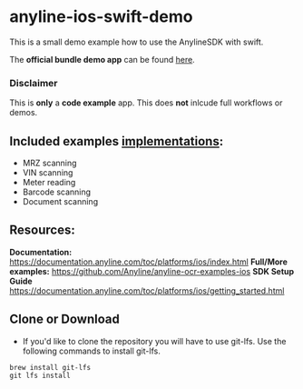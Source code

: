 # anyline-ios-swift-demo
This is a small demo example how to use the AnylineSDK with swift.

The **official bundle demo app** can be found [here](https://github.com/Anyline/anyline-ocr-examples-ios).

### Disclaimer

This is **only** a **code example** app. This does **not** inlcude full workflows or demos.

## Included examples [implementations](https://github.com/Anyline/anyline-ios-swift-demo/tree/master/SwiftTestApp/ScanViewControllers):
* MRZ scanning
* VIN scanning
* Meter reading
* Barcode scanning
* Document scanning

## Resources:
**Documentation:** https://documentation.anyline.com/toc/platforms/ios/index.html
**Full/More examples:** https://github.com/Anyline/anyline-ocr-examples-ios
**SDK Setup Guide** https://documentation.anyline.com/toc/platforms/ios/getting_started.html

## Clone or Download

* If you'd like to clone the repository you will have to use git-lfs. Use the following commands to install git-lfs.
```
brew install git-lfs
git lfs install
```

